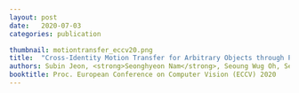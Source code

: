 ```yaml
---
layout: post
date:   2020-07-03
categories: publication

thumbnail: motiontransfer_eccv20.png
title:  "Cross-Identity Motion Transfer for Arbitrary Objects through Pose-Attentive Video Reassembling"
authors: Subin Jeon, <strong>Seonghyeon Nam</strong>, Seoung Wug Oh, Seon Joo Kim
booktitle: Proc. European Conference on Computer Vision (ECCV) 2020
---
```

